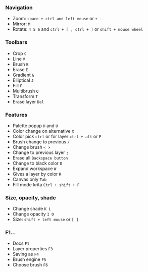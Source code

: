 ### Navigation
* Zoom: `space + ctrl and left mouse` or `+ -`
* Mirror: `M`
* Rotate: `4 5 6` and `ctrl + [ , ctrl + ]` or `shift + mouse wheel`
### Toolbars
* Crop `C`
* Line `V`
* Brush `B`
* Erase `E`
* Gradient `G`
* Elliptical `J`
* Fill `F`
* Multibrush `Q`
* Transform `T`
* Erase layer `Del`
### Features
* Palette popup `H` and `U`
* Color change on alternative `X`
* Color pick `ctrl` or for layer `ctrl + alt` or `P`
* Brush change to previous `/`
* Change brush `< >`
* Change to previous layer `;`
* Erase all `Backspace button`
* Change to black color `D`
* Expand workspace `W`
* Gives a layer by color `R`
* Canvas only `Tab`
* Fill mode krita `Ctrl + shift + F`
### Size, opacity, shade
* Change shade `K L`
* Change opacity `I O`
* Size: `shift + left mouse` or `[ ]`
### F1...
* Docs `F1`
* Layer properties `F3`
* Saving as `F4`
* Brush engine `F5`
* Choose brush `F6`

